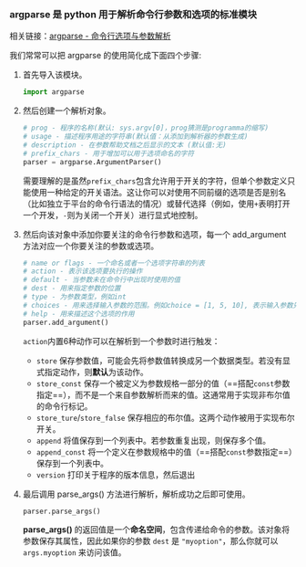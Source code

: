 ### argparse 是 python 用于解析命令行参数和选项的标准模块

相关链接：[argparse - 命令行选项与参数解析](http://blog.xiayf.cn/2013/03/30/argparse/)

我们常常可以把 argparse 的使用简化成下面四个步骤:

1. 首先导入该模块。

   ```python
   import argparse
   ```

2. 然后创建一个解析对象。

   ```python
   # prog - 程序的名称(默认: sys.argv[0]，prog猜测是programma的缩写)
   # usage - 描述程序用途的字符串(默认值：从添加到解析器的参数生成)
   # description - 在参数帮助文档之后显示的文本 (默认值:无)
   # prefix_chars - 用于增加可以用于选项命名的字符
   parser = argparse.ArgumentParser()
   ```

   需要理解的是虽然`prefix_chars`包含允许用于开关的字符，但单个参数定义只能使用一种给定的开关语法。这让你可以对使用不同前缀的选项是否是别名（比如独立于平台的命令行语法的情况）或替代选择（例如，使用`+`表明打开一个开发，`-`则为关闭一个开关）进行显式地控制。

3. 然后向该对象中添加你要关注的命令行参数和选项，每一个 add_argument 方法对应一个你要关注的参数或选项。

   ```python
   # name or flags - 一个命名或者一个选项字符串的列表
   # action - 表示该选项要执行的操作
   # default - 当参数未在命令行中出现时使用的值
   # dest - 用来指定参数的位置
   # type - 为参数类型，例如int
   # choices - 用来选择输入参数的范围。例如choice = [1, 5, 10], 表示输入参数只能为1,5 或10
   # help - 用来描述这个选项的作用
   parser.add_argument()
   ```

   `action`内置6种动作可以在解析到一个参数时进行触发：

   - `store` 保存参数值，可能会先将参数值转换成另一个数据类型。若没有显式指定动作，则**默认**为该动作。
   - `store_const` 保存一个被定义为参数规格一部分的值（==搭配`const`参数指定==），而不是一个来自参数解析而来的值。这通常用于实现非布尔值的命令行标记。
   - `store_ture`/`store_false` 保存相应的布尔值。这两个动作被用于实现布尔开关。
   - `append` 将值保存到一个列表中。若参数重复出现，则保存多个值。
   - `append_const` 将一个定义在参数规格中的值（==搭配`const`参数指定==）保存到一个列表中。
   - `version` 打印关于程序的版本信息，然后退出

4. 最后调用 parse_args() 方法进行解析，解析成功之后即可使用。

   ```python
   parser.parse_args()
   ```

   **parse_args()** 的返回值是一个**命名空间**，包含传递给命令的参数。该对象将参数保存其属性，因此如果你的参数 `dest` 是 `"myoption"`，那么你就可以`args.myoption` 来访问该值。
